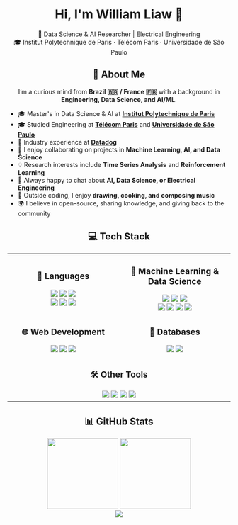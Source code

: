 <h1 align="center">Hi, I'm William Liaw 👋</h1>
<p align="center">
  🚀 Data Science & AI Researcher | Electrical Engineering <br>
  🎓 Institut Polytechnique de Paris · Télécom Paris · Universidade de São Paulo
</p>

<h2 align="center">🌱 About Me</h2>

<p align="center">
I’m a curious mind from <b>Brazil 🇧🇷 / France 🇫🇷</b> with a background in
<b>Engineering, Data Science, and AI/ML</b>.

- 🎓 Master's in Data Science & AI at <a href="https://www.ip-paris.fr/en"><b>Institut Polytechnique de Paris</b></a>
- 🎓 Studied Engineering at <a href="https://www.telecom-paris.fr/en"><b>Télécom Paris</b></a> and <a href="https://www5.usp.br/"><b>Universidade de São Paulo</b></a>
- 🏢 Industry experience at <a href="https://www.datadoghq.com/"><b>Datadog</b></a>
- 👯 I enjoy collaborating on projects in **Machine Learning, AI, and Data Science**
- 💡 Research interests include **Time Series Analysis** and **Reinforcement Learning**
- 💬 Always happy to chat about **AI, Data Science, or Electrical Engineering**
- 🎨 Outside coding, I enjoy **drawing, cooking, and composing music**
- 🌍 I believe in open-source, sharing knowledge, and giving back to the community

<h2 align="center">💻 Tech Stack</h2>

<table align="center">
  <tr>
    <td align="center" width="50%">
      <h3>🔧 Languages</h3>
      <img src="https://img.shields.io/badge/Python-3670A0?style=flat&logo=python&logoColor=ffdd54">
      <img src="https://img.shields.io/badge/C-00599C?style=flat&logo=c&logoColor=white">
      <img src="https://img.shields.io/badge/C++-00599C?style=flat&logo=c%2B%2B&logoColor=white"><br>
      <img src="https://img.shields.io/badge/Java-ED8B00?style=flat&logo=openjdk&logoColor=white">
      <img src="https://img.shields.io/badge/R-276DC3?style=flat&logo=r&logoColor=white">
      <img src="https://img.shields.io/badge/Julia-9558B2?style=flat&logo=julia&logoColor=white">
    </td>
    <td align="center" width="50%">
      <h3>🧠 Machine Learning & Data Science</h3>
      <img src="https://img.shields.io/badge/PyTorch-EE4C2C?style=flat&logo=PyTorch&logoColor=white">
      <img src="https://img.shields.io/badge/TensorFlow-FF6F00?style=flat&logo=TensorFlow&logoColor=white">
      <img src="https://img.shields.io/badge/Keras-D00000?style=flat&logo=Keras&logoColor=white"><br>
      <img src="https://img.shields.io/badge/Scikit--learn-F7931E?style=flat&logo=scikit-learn&logoColor=white">
      <img src="https://img.shields.io/badge/Pandas-150458?style=flat&logo=pandas&logoColor=white">
      <img src="https://img.shields.io/badge/NumPy-013243?style=flat&logo=numpy&logoColor=white">
      <img src="https://custom-icon-badges.demolab.com/badge/Matplotlib-71D291?style=flat&logo=matplotlib&logoColor=fff">
    </td>
  </tr>
  <tr>
    <td align="center" width="50%">
      <h3>🌐 Web Development</h3>
      <img src="https://img.shields.io/badge/HTML5-E34F26?style=flat&logo=html5&logoColor=white">
      <img src="https://img.shields.io/badge/CSS3-1572B6?style=flat&logo=css3&logoColor=white">
      <img src="https://img.shields.io/badge/JavaScript-F7DF1E?style=flat&logo=javascript&logoColor=black">
    </td>
    <td align="center" width="50%">
      <h3>📂 Databases</h3>
      <img src="https://img.shields.io/badge/MySQL-4479A1?style=flat&logo=mysql&logoColor=white">
      <img src="https://img.shields.io/badge/SQLite-07405E?style=flat&logo=sqlite&logoColor=white">
    </td>
  </tr>
  <tr>
    <td colspan="2" align="center">
      <h3>🛠️ Other Tools</h3>
      <img src="https://img.shields.io/badge/Git-F05033?style=flat&logo=git&logoColor=white">
      <img src="https://img.shields.io/badge/LaTeX-008080?style=flat&logo=latex&logoColor=white">
      <img src="https://img.shields.io/badge/Anaconda-44A833?style=flat&logo=anaconda&logoColor=white">
      <img src="https://img.shields.io/badge/Jupyter-F37626?style=flat&logo=jupyter&logoColor=white">
    </td>
  </tr>
</table>

<h2 align="center">📊 GitHub Stats</h2>

<div align="center">
  <img src="https://github-readme-stats.vercel.app/api?username=willfliaw&show_icons=true&theme=default" height="160"/>
  <img src="https://github-readme-stats.vercel.app/api/top-langs/?username=willfliaw&layout=compact&theme=default" height="160"/>
</div>

<div align="center">
  <img src="https://github-readme-activity-graph.vercel.app/graph?username=willfliaw&theme=github&hide_border=true&bg_color=ffffff&color=334155&line=0A66C2&point=1D4ED8&area=true&area_color=E8F2FC&title_color=0A66C2&height=300">
</div>
